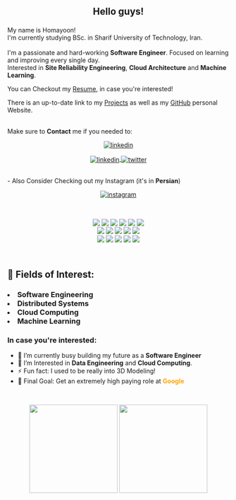 
<h2><p align="center">Hello guys!</h2></p>  

My name is Homayoon! <br/>
I'm currently studying BSc. in Sharif University of Technology, Iran.<br/><br/>
I'm a passionate and hard-working <b>Software Engineer</b>. Focused on learning and improving every single day.<br/>
Interested in <b>Site Reliability Engineering</b>, <b>Cloud Architecture</b> and <b>Machine Learning</b>.
<br/>
</p>
</div>
<div>
<p>
You can Checkout my <a href="https://homayoonalimohammadi.github.io/resume/">Resume</a>, in case you're interested!
</p>
<p>There is an up-to-date link to my <a href="https://homayoonalimohammadi.github.io/projects/">Projects</a> as well as my <a href="https://homayoonalimohammadi.github.io">GitHub</a> personal Website.</p>
<br/>
Make sure to <b>Contact</b> me if you needed to:

<p align="center">
<a href="https://homayoonalimohammadi.github.io">
<img align="center" alt="linkedin" src="https://img.shields.io/badge/GitHub.io-silver?style=for-the-badge&logo=GitHub&logoColor=black">
</a>
</p>
<p align="center">
<a href="https://www.linkedin.com/in/homayoon-alimohammadi/">
<img align="center" alt="linkedin" src="https://img.shields.io/badge/LinkedIn-0A66C2?style=for-the-badge&logo=linkedin&logoColor=white">
</a>
<a href="https://twitter.com/homayoonalm">
<img align="center" alt="twitter" src="https://img.shields.io/badge/Twitter-1DA1F2?style=for-the-badge&logo=Twitter&logoColor=white">
</a>
</p>

<br/>
- Also Consider Checking out my Instagram (it's in <b>Persian</b>)

[<p align="center"><img align="center" alt="instagram" src="https://img.shields.io/badge/Instagram-E4405F?style=for-the-badge&logo=Instagram&logoColor=white" /></p>][instagram]

<br/>  

<p align="center" width="100%">
<img align=center src="https://img.shields.io/badge/Windows-informational?style=flat&logo=Windows&logoColor=0078D6&color=292A2D" />
<img align=center src="https://img.shields.io/badge/Ubuntu-informational?style=flat&logo=Ubuntu&logoColor=ff5b19&color=292A2D" />
<img align=center src="https://img.shields.io/badge/Python-informational?style=flat&logo=Python&logoColor=3776AB&color=292A2D" />
<img align=center src="https://img.shields.io/badge/Django-informational?style=flat&logo=Django&logoColor=044a16&color=292A2D" />
<img align=center src="https://img.shields.io/badge/HTML-informational?style=flat&logo=HTML5&logoColor=E34F26&color=292A2D" />
<img align=center src="https://img.shields.io/badge/CSS-informational?style=flat&logo=CSS3&logoColor=1572B6&color=292A2D" />
<br/>
<img align=center src="https://img.shields.io/badge/JavaScript-informational?style=flat&logo=JavaScript&logoColor=ffeb14&color=292A2D" />
<img align=center src="https://img.shields.io/badge/React-informational?style=flat&logo=React&logoColor=61DAFB&color=292A2D" />
<img align=center src="https://img.shields.io/badge/VSCode-informational?style=flat&logo=visual studio code&logoColor=007ACC&color=292A2D" />
<img align=center src="https://img.shields.io/badge/Docker-informational?style=flat&logo=Docker&logoColor=2496ED&color=292A2D" />
<img align=center src="https://img.shields.io/badge/Kubernetes-informational?style=flat&logo=Kubernetes&logoColor=326CE5&color=292A2D" /><br/>
  
<img align=center src="https://img.shields.io/badge/Apache Cassandra-informational?style=flat&logo=Apache Cassandra&logoColor=1287B1&color=292A2D" />
<img align=center src="https://img.shields.io/badge/PostgreSQL-informational?style=flat&logo=PostgreSQL&logoColor=4169E1&color=292A2D" />
<img align=center src="https://img.shields.io/badge/Jupyter Notebook-informational?style=flat&logo=Jupyter&logoColor=F37626&color=292A2D" />
<img align=center src="https://img.shields.io/badge/MongoDB-informational?style=flat&logo=MongoDB&logoColor=47A248&color=292A2D" />
<img align=center src="https://img.shields.io/badge/Amazon Web Services-informational?style=flat&logo=Amazon AWS&logoColor=FF9900&color=292A2D" />
</p>
  
<br/>

<h2><p>🧐 Fields of Interest:</h2></p>
<h3><p align='center'>
<li>Software Engineering</li>
<li>Distributed Systems</li>
<li>Cloud Computing</li>
<li>Machine Learning</li>
</p></h3>

### In case you're interested:
* 🔭 I’m currently busy building my future as a <b>Software Engineer</b>
* 🌱 I’m Interested in <b>Data Engineering</b> and <b>Cloud Computing</b>.    
* ⚡ Fun fact: I used to be really into 3D Modeling! 
* 🎯 Final Goal: Get an extremely high paying role at <span style="color:orange"><b>Google</b></span>
<br>

<p align="center">
<img height="200m" src="https://github-readme-stats.vercel.app/api?username=homayoonalimohammadi&theme=vision-friendly-dark&show_icons=true&hide_border=true&&count_private=true&include_all_commits=true" />
<img height="200em" src="https://github-readme-stats.vercel.app/api/top-langs/?username=homayoonalimohammadi&theme=vision-friendly-dark&show_icons=true&hide_border=true&&count_private=true&include_all_commits=true&langs_count=8" />
</p>


[instagram]: https://www.instagram.com/code_bama/ 
[sharif]: https://en.wikipedia.org/wiki/Sharif_University_of_Technology
